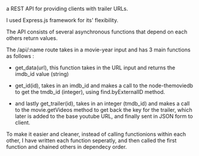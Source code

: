 a REST API for providing clients with trailer URLs.

I used Express.js framework for its' flexibility.

The API consists of several asynchronous functions that depend on each others return values.

The /api/:name route takes in a movie-year input and has 3 main functions as follows :

- get_data(url), this function takes in the URL input and returns the imdb_id value (string)

- get_id(id), takes in an imdb_id and makes a call to the node-themoviedb to get the tmdb_id (integer), using find.byExternalID method.

- and lastly get_trailer(id), takes in an integer (tmdb_id) and makes a call to the movie.getVideos method to get back the key for the trailer, which later is added to the base youtube URL, and finally sent in JSON form to client.


To make it easier and cleaner, instead of calling functionions within each other, I have written each function seperatly, and then called the first function and chained others in dependecy order.



